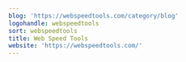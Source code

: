 ```yaml
---
blog: 'https://webspeedtools.com/category/blog'
logohandle: webspeedtools
sort: webspeedtools
title: Web Speed Tools
website: 'https://webspeedtools.com/'
---
```


